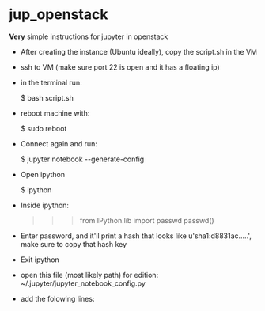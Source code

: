 # jup_openstack
**Very** simple instructions for jupyter in openstack

- After creating the instance (Ubuntu ideally), copy the script.sh in the VM
- ssh to VM (make sure port 22 is open and it has a floating ip)
- in the terminal run:

    $ bash script.sh

- reboot machine with:

    $ sudo reboot

- Connect again and run:

    $ jupyter notebook --generate-config

- Open ipython

    $ ipython

- Inside ipython:

    >>> from IPython.lib import passwd
    >>> passwd()

- Enter password, and it'll print a hash that looks like u'sha1:d8831ac.....', make sure to copy that hash key
- Exit ipython
- open this file (most likely path) for edition:  ~/.jupyter/jupyter_notebook_config.py
- add the folowing lines:

